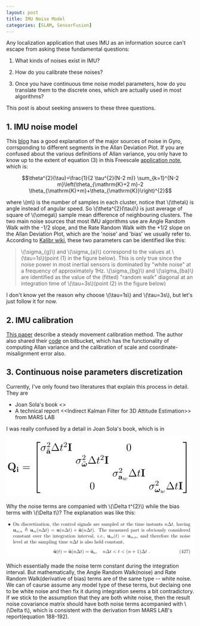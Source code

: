 ```yaml
---
layout: post
title: IMU Noise Model
categories: [SLAM, SensorFusion]
---
```


Any localization application that uses IMU as an information source can't escape from asking these fundamental questions:

1. What kinds of noises exist in IMU?

2. How do you calibrate these noises?

3. Once you have continuous time noise model parameters, how do you translate them to the discrete ones, which are actually used in most algorithms?

This post is about seeking answers to these three questions.

## 1. IMU noise model

This [blog](https://www.numerickly.com/2019/10/03/allan-variance-and-its-use-in-characterizing-inertial-measurement-unit-errors/) has a good explanation of the major sources of noise in Gyro, corrsponding to different segments in the Allan Deviation Plot. If you are confused about the various definitions of Allan variance, you only have to know up to the extent of equation (3) in this Freescale [application note](https://www.nxp.com/docs/en/application-note/AN5087.pdf), which is:

$$\theta^{2}(\tau)=\frac{1}{2 \tau^{2}(N-2 m)} \sum_{k=1}^{N-2 m}\left(\theta_{\mathrm{K}+2 m}-2 \theta_{\mathrm{K}+m}+\theta_{\mathrm{K}}\right)^{2}$$

where \\(m\\) is the number of samples in each cluster, notice that \\(\theta\\) is angle instead of angular speed. So \\(\theta^{2}(\tau)\\) is just average of square of \\(\omega\\) sample mean difference of neighbouring clusters. 
The two main noise sources that most IMU algorithms use are Angle Random Walk with the -1/2 slope, and the Rate Random Walk with the +1/2 slope on the Allan Deviation Plot, which are the 'noise' and 'bias' we usually refer to.
According to [Kalibr wiki](https://github.com/ethz-asl/kalibr/wiki/IMU-Noise-Model#from-the-allan-standard-deviation-ad), these two parameters can be identified like this:

>  \\(\sigma_{g}\\) and \\(\sigma_{a}\\) correspond to the values at \\(\tau=1s\\)(point (1) in the figure below). This is only true since the noise power in most inertial sensors is dominated by "white noise" at a frequency of approximately 1Hz. 
\\(\sigma_{bg}\\) and \\(\sigma_{ba}\\) are identified as the value of the (fitted) "random walk" diagonal at an integration time of \\(\tau=3s\\)(point (2) in the figure below)

I don't know yet the reason why choose \\(\tau=1s\\) and \\(\tau=3s\\), but let's just follow it for now. 

## 2. IMU calibration

[This paper](http://ieeexplore.ieee.org/xpls/abs_all.jsp?arnumber=6907297) describe a steady movement calibration method. The author also shared their [code](https://bitbucket.org/alberto_pretto/imu_tk/src/master/) on bitbucket, which has the functionality of computing Allan variance and the calibration of scale and coordinate-misalignment error also. 

## 3. Continuous noise parameters discretization

Currently, I've only found two literatures that explain this process in detail. They are 

* Joan Sola's book <<Quaternion kinematics for the error-state Kalman filter>>
* A technical report <<Indirect Kalman Filter for 3D Attitude Estimation>> from MARS LAB

I was really confused by a detail in Joan Sola's book, which is in 

![](/images/imu-noise.png)

Why the noise terms are companied with \\(\Delta t^{2}\\) while the bias terms with \\(\Delta t\\)? The explanation was like this:

![](/images/bias-deltat-explain.png)

Which essentially made the noise term constant during the integration interval. But mathematically, the Angle Random Walk(noise) and Rate Random Walk(derivative of bias) terms are of the same type -- white noise. We can of caurse assume any model type of these terms, but declaing one to be white noise and then fix it during integration seems a bit contradictory. If we stick to the assumption that they are both white noise, then the result noise covariance matrix should have both noise terms acompanied with \\(\Delta t\\), which is consistent with the derivation from MARS LAB's report(equation 188-192). 